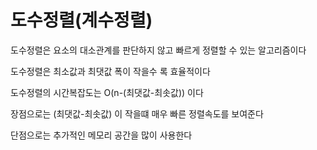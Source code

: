 # 도수정렬(계수정렬)

도수정렬은 요소의 대소관계를 판단하지 않고 빠르게 정렬할 수 있는 알고리즘이다

도수정렬은 최소값과 최댓값 폭이 작을수 록 효율적이다

도수정렬의 시간복잡도는 O(n-(최댓값-최솟값)) 이다

장점으로는 (최댓값-최솟값) 이 작을떄 매우 빠른 정렬속도를 보여준다

단점으로는 추가적인 메모리 공간을 많이 사용한다
